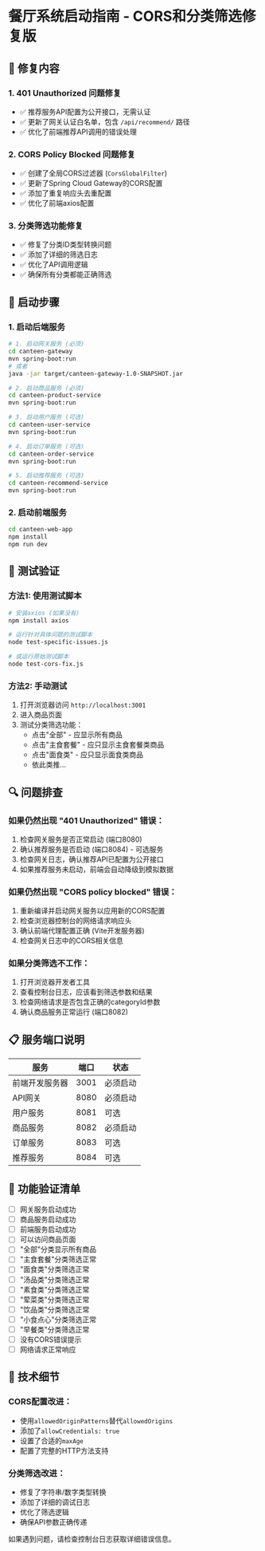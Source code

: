 # 餐厅系统启动指南 - CORS和分类筛选修复版

## 🔧 修复内容

### 1. 401 Unauthorized 问题修复
- ✅ 推荐服务API配置为公开接口，无需认证
- ✅ 更新了网关认证白名单，包含 `/api/recommend/` 路径
- ✅ 优化了前端推荐API调用的错误处理

### 2. CORS Policy Blocked 问题修复
- ✅ 创建了全局CORS过滤器 (`CorsGlobalFilter`)
- ✅ 更新了Spring Cloud Gateway的CORS配置
- ✅ 添加了重复响应头去重配置
- ✅ 优化了前端axios配置

### 3. 分类筛选功能修复
- ✅ 修复了分类ID类型转换问题
- ✅ 添加了详细的筛选日志
- ✅ 优化了API调用逻辑
- ✅ 确保所有分类都能正确筛选

## 🚀 启动步骤

### 1. 启动后端服务

```bash
# 1. 启动网关服务 (必须)
cd canteen-gateway
mvn spring-boot:run
# 或者
java -jar target/canteen-gateway-1.0-SNAPSHOT.jar

# 2. 启动商品服务 (必须)
cd canteen-product-service
mvn spring-boot:run

# 3. 启动用户服务 (可选)
cd canteen-user-service
mvn spring-boot:run

# 4. 启动订单服务 (可选)
cd canteen-order-service
mvn spring-boot:run

# 5. 启动推荐服务 (可选)
cd canteen-recommend-service
mvn spring-boot:run
```

### 2. 启动前端服务

```bash
cd canteen-web-app
npm install
npm run dev
```

## 🧪 测试验证

### 方法1: 使用测试脚本
```bash
# 安装axios (如果没有)
npm install axios

# 运行针对具体问题的测试脚本
node test-specific-issues.js

# 或运行原始测试脚本
node test-cors-fix.js
```

### 方法2: 手动测试
1. 打开浏览器访问 `http://localhost:3001`
2. 进入商品页面
3. 测试分类筛选功能：
   - 点击"全部" - 应显示所有商品
   - 点击"主食套餐" - 应只显示主食套餐类商品
   - 点击"面食类" - 应只显示面食类商品
   - 依此类推...

## 🔍 问题排查

### 如果仍然出现 "401 Unauthorized" 错误：
1. 检查网关服务是否正常启动 (端口8080)
2. 确认推荐服务是否启动 (端口8084) - 可选服务
3. 检查网关日志，确认推荐API已配置为公开接口
4. 如果推荐服务未启动，前端会自动降级到模拟数据

### 如果仍然出现 "CORS policy blocked" 错误：
1. 重新编译并启动网关服务以应用新的CORS配置
2. 检查浏览器控制台的网络请求响应头
3. 确认前端代理配置正确 (Vite开发服务器)
4. 检查网关日志中的CORS相关信息

### 如果分类筛选不工作：
1. 打开浏览器开发者工具
2. 查看控制台日志，应该看到筛选参数和结果
3. 检查网络请求是否包含正确的categoryId参数
4. 确认商品服务正常运行 (端口8082)

## 📋 服务端口说明

| 服务 | 端口 | 状态 |
|------|------|------|
| 前端开发服务器 | 3001 | 必须启动 |
| API网关 | 8080 | 必须启动 |
| 用户服务 | 8081 | 可选 |
| 商品服务 | 8082 | 必须启动 |
| 订单服务 | 8083 | 可选 |
| 推荐服务 | 8084 | 可选 |

## 🎯 功能验证清单

- [ ] 网关服务启动成功
- [ ] 商品服务启动成功  
- [ ] 前端服务启动成功
- [ ] 可以访问商品页面
- [ ] "全部"分类显示所有商品
- [ ] "主食套餐"分类筛选正常
- [ ] "面食类"分类筛选正常
- [ ] "汤品类"分类筛选正常
- [ ] "素食类"分类筛选正常
- [ ] "荤菜类"分类筛选正常
- [ ] "饮品类"分类筛选正常
- [ ] "小食点心"分类筛选正常
- [ ] "早餐类"分类筛选正常
- [ ] 没有CORS错误提示
- [ ] 网络请求正常响应

## 🔧 技术细节

### CORS配置改进：
- 使用`allowedOriginPatterns`替代`allowedOrigins`
- 添加了`allowCredentials: true`
- 设置了合适的`maxAge`
- 配置了完整的HTTP方法支持

### 分类筛选改进：
- 修复了字符串/数字类型转换
- 添加了详细的调试日志
- 优化了筛选逻辑
- 确保API参数正确传递

如果遇到问题，请检查控制台日志获取详细错误信息。